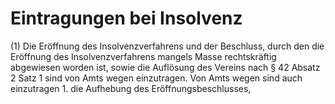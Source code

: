 # Eintragungen bei Insolvenz

(1) Die Eröffnung des Insolvenzverfahrens und der Beschluss, durch den die Eröffnung des Insolvenzverfahrens mangels Masse rechtskräftig abgewiesen worden ist, sowie die Auflösung des Vereins nach § 42 Absatz 2 Satz 1 sind von Amts wegen einzutragen. Von Amts wegen sind auch einzutragen  1.
 die Aufhebung des Eröffnungsbeschlusses,